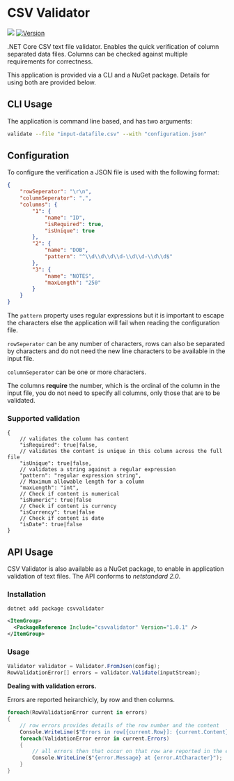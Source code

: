 # CSV Validator

[![](https://img.shields.io/github/release/barry-jones/csv-validator.svg)](https://github.com/barry-jones/csv-validator/releases/tag/v1.0.4)
[![Version](https://img.shields.io/nuget/vpre/CsvValidator.svg)](https://www.nuget.org/packages/CsvValidator)

.NET Core CSV text file validator. Enables the quick verification of column separated data files. Columns can be checked against multiple requirements for correctness.

This application is provided via a CLI and a NuGet package. Details for using both are provided below.

## CLI Usage

The application is command line based, and has two arguments:

``` bash
validate --file "input-datafile.csv" --with "configuration.json"
```

## Configuration

To configure the verification a JSON file is used with the following format:

``` json
{
	"rowSeperator": "\r\n",
	"columnSeperator": ",",
	"columns": {
		"1": {
			"name": "ID",
			"isRequired": true,
			"isUnique": true
		},
		"2": {
			"name": "DOB",
			"pattern": "^\\d\\d\\d\\d-\\d\\d-\\d\\d$"
		},
		"3": {
			"name": "NOTES",
			"maxLength": "250"
		}
	}
}
```

The `pattern` property uses regular expressions but it is important to escape the characters else the application will fail when reading the configuration file.

`rowSeperator` can be any number of characters, rows can also be separated by characters and do not need the new line characters to be available in the input file.

`columnSeperator` can be one or more characters.

The columns __require__ the number, which is the ordinal of the column in the input file, you do not need to specify all columns, only those that are to be validated.

### Supported validation

```
{
    // validates the column has content
    "isRequired": true|false,
    // validates the content is unique in this column across the full file
    "isUnique": true|false,
    // validates a string against a regular expression
    "pattern": "regular expression string",
    // Maximum allowable length for a column
    "maxLength": "int",
    // Check if content is numerical
    "isNumeric": true|false
    // Check if content is currency
    "isCurrency": true|false
    // Check if content is date
    "isDate": true|false
}
```

## API Usage

CSV Validator is also available as a NuGet package, to enable in application validation of text files. The API conforms to _netstandard 2.0_.

### Installation

``` cli
dotnet add package csvvalidator
```

``` xml
<ItemGroup>
  <PackageReference Include="csvvalidator" Version="1.0.1" />
</ItemGroup>
```

### Usage

``` csharp
Validator validator = Validator.FromJson(config);
RowValidationError[] errors = validator.Validate(inputStream);
```

__Dealing with validation errors.__

Errors are reported heirarchicly, by row and then columns.

``` csharp
foreach(RowValidationError current in errors) 
{
	// row errors provides details of the row number and the content
	Console.WriteLine($"Errors in row[{current.Row}]: {current.Content}");
	foreach(ValidationError error in current.Errors)
	{
		// all errors then that occur on that row are reported in the error collection
		Console.WriteLine($"{error.Message} at {error.AtCharacter}");
	}
}
```